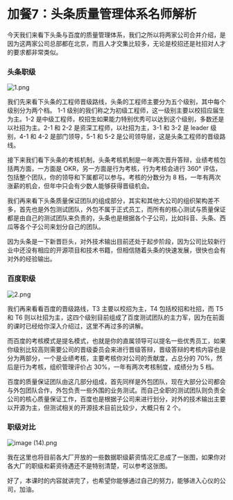 # 加餐7：头条质量管理体系名师解析

今天我们来看下头条与百度的质量管理体系，我们之所以将两家公司合并介绍，是因为这两家公司总部都在北京，而且人才交集比较多，无论是校招还是社招对人才的要求都非常类似。

### 头条职级


<Image alt="1.png" src="https://s0.lgstatic.com/i/image/M00/2E/6D/Ciqc1F8FQA6AE2HTAADlVmTWRME988.png"/> 


我们先来看下头条的工程师晋级路线，头条的工程师主要分为五个级别，其中每个级别分为两个档。 1-1 级别的我们称之为初级工程师，这一级别主要以校招应届生为主。1-2 是中级工程师，校招生如果能力特别优秀可以达到这个级别，多数还是以社招为主。2-1 和 2-2 是资深工程师，以社招为主，3-1 和 3-2 是 leader 级别，4-1 和 4-2 是部门领导，5-1 和 5-2 是公司领导层，这是头条工程师的晋级路线。

接下来我们看下头条的考核机制，头条考核机制是一年两次晋升答辩，业绩考核包括两方面，一方面是 OKR，另一方面是行为考核，行为考核会进行 360° 评估，包括整个团队，你的领导和下属都可以参与。考核的分数分为 8 档，一年有两次涨薪的机会，但年中只会有少数人能够获得晋级机会。

我们再来看下头条质量保证团队的组成部分，其实和其他大公司的组织架构差不多，首先也是外包测试团队，外包不属于正式员工，而所有的核心测试与质量保证都是由自己的测试团队来负责的，头条也是根据各个子公司，比如抖音、头条、西瓜等各个子公司来划分自己的团队。

因为头条是一下新晋巨头，对外技术输出目前还处于起步阶段，因为公司比较新行业中还没有相应的开源项目和技术书籍，但相信随着头条的快速发展，很快也会有对外的经验输出。

### 百度职级


<Image alt="2.png" src="https://s0.lgstatic.com/i/image/M00/2E/78/CgqCHl8FQB6AJL2sAACyhSRUEq0950.png"/> 


我们再来看看百度的晋级路线，T3 主要以校招为主，T4 包括校招和社招，而 T5 和 T6 则以社招为主，这四个级别目前组成了百度测试团队的主力军，因为在前面的课时已经给你深入介绍过，这里不再过多的讲解。

而百度的考核模式是提名模式，也就是你的直属领导可以提名一些优秀员工，如果你级别比较高则需要公司的晋级委员会来进行晋级答辩，晋级答辩的考核内容也是分为两部分，一个是业绩考核，主要考核你对公司的贡献度，占总分的 70%，然后是行为考核，组织管理评价占 30%，一年有两次考核制度，成绩分为 5 档。

百度的质量保证团队由这几部分组成，首先同样是外包团队，现在大部分公司都会与外包团队合作，外包负责一些外围的业务测试。而自己全职的测试团队则负责全公司的核心质量保证工作，百度也是根据子公司来进行划分，对外的技术输出主要以开源为主，但测试相关的开源技术目前比较少，大概只有 2 个。

### 职级对比


<Image alt="image (14).png" src="https://s0.lgstatic.com/i/image/M00/2E/1E/CgqCHl8EVB6APIIWAAXOQN4XenQ712.png"/> 


我在这里也将目前各大厂开放的一些数据职级薪资情况汇总成了一张图，如果你对各大厂的职级和薪资待遇还不是特别清楚，可以参考这张图。

好了，本课时的内容就讲完了，也希望你能够通过自己的努力，能够进入心仪的公司，加油。

